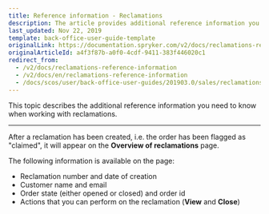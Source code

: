 ```yaml
---
title: Reference information - Reclamations
description: The article provides additional reference information you see when managing Reclamations in the Back Office.
last_updated: Nov 22, 2019
template: back-office-user-guide-template
originalLink: https://documentation.spryker.com/v2/docs/reclamations-reference-information
originalArticleId: a4f3f87b-a0f0-4cdf-9411-383f446020c1
redirect_from:
  - /v2/docs/reclamations-reference-information
  - /v2/docs/en/reclamations-reference-information
  - /docs/scos/user/back-office-user-guides/201903.0/sales/reclamations/references/reclamations-reference-information.html
---
```


This topic describes the additional reference information you need to know when working with reclamations.
***

After a reclamation has been created, i.e. the order has been flagged as "claimed", it will appear on the **Overview of reclamations** page. 

The following information is available on the page:
* Reclamation number and date of creation
* Customer name and email
* Order state (either opened or closed) and order id
* Actions that you can perform on the reclamation (**View** and **Close**)
